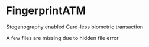 # FingerprintATM
Steganography enabled Card-less biometric transaction

A few files are missing due to hidden file error
